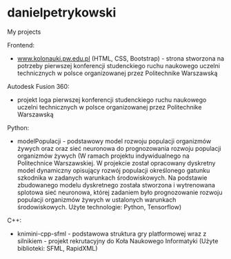 # danielpetrykowski
My projects

Frontend:
- www.kolonauki.pw.edu.pl   (HTML, CSS, Bootstrap) - strona stworzona na potrzeby pierwszej konferencji studenckiego ruchu naukowego uczelni technicznych w polsce organizowanej przez Politechnike Warszawską

Autodesk Fusion 360:
- projekt loga pierwszej konferencji studenckiego ruchu naukowego uczelni technicznych w polsce organizowanej przez Politechnike Warszawską

Python:
- modelPopulacji - podstawowy model rozwoju populacji organizmów żywych oraz oraz sieć neuronowa do prognozowania rozwoju populacji organizmów żywych (W ramach projektu indywidualnego na Politechnice Warszawskiej. W projekcie został opracowany dyskretny model dynamiczny opisujący rozwój populacji określonego gatunku szkodnika w zadanych warunkach środowiskowych.
Na podstawie zbudowanego modelu dyskretnego została stworzona i wytrenowana splotowa sieć neuronowa, której zadaniem było prognozowanie rozwoju populacji organizmów żywych w ustalonych warunkach środowiskowych. Użyte technologie: Python, Tensorflow)

C++:
- knimini-cpp-sfml - podstawowa struktura gry platformowej wraz z silnikiem - projekt rekrutacyjny do Koła Naukowego Informatyki (Użyte biblioteki: SFML, RapidXML)
